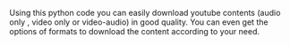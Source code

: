 Using this python code you can easily download youtube contents (audio only , video only or video-audio) in good quality.
You can even get the options of formats to download the content according to your need.
